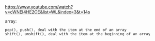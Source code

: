
https://www.youtube.com/watch?v=cWNEl4HE2OE&list=WL&index=3&t=14s

array: 

```
pop(), push(), deal with the item at the end of an array
shift(), unshift(), deal with the item at the beginning of an array
```
